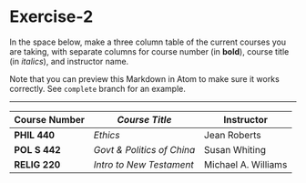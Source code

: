 # Exercise-2
In the space below, make a three column table of the current courses you are taking, with separate columns for course number (in **bold**), course title (in _italics_), and instructor name.

Note that you can preview this Markdown in Atom to make sure it works correctly. See `complete` branch for an example.

---

| **Course Number** | _Course Title_ | Instructor |
| --- | --- | --- |
| **PHIL 440** | _Ethics_ | Jean Roberts
| **POL S 442** | _Govt & Politics of China_ | Susan Whiting
| **RELIG 220** | _Intro to New Testament_ | Michael A. Williams

